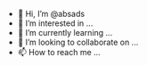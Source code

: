 - 👋 Hi, I’m @absads
- 👀 I’m interested in ...
- 🌱 I’m currently learning ...
- 💞️ I’m looking to collaborate on ...
- 📫 How to reach me ...

<!---
absads/absads is a ✨ special ✨ repository because its `README.md` (this file) appears on your GitHub profile.
You can click the Preview link to take a look at your changes.
--->
